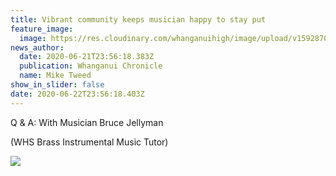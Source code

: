```yaml
---
title: Vibrant community keeps musician happy to stay put
feature_image:
  image: https://res.cloudinary.com/whanganuihigh/image/upload/v1592870479/News/Bruce_Jellyman._Chron_22.6.20._photo_bevan_conleyimg.jpg
news_author:
  date: 2020-06-21T23:56:18.383Z
  publication: Whanganui Chronicle
  name: Mike Tweed
show_in_slider: false
date: 2020-06-22T23:56:18.403Z
---
```

Q & A:  With Musician Bruce Jellyman  

(WHS Brass Instrumental Music Tutor)

![](https://res.cloudinary.com/whanganuihigh/image/upload/v1592871289/News/Bruce_Jellyman_snip_of_writeup._Chron_22.6.20._photo_bevan_conleyimg.jpg)